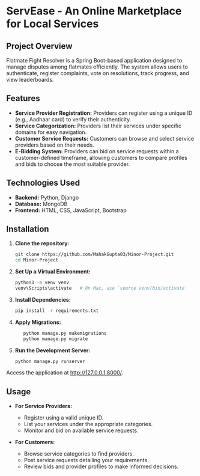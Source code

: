 # ServEase - An Online Marketplace for Local Services
## Project Overview
Flatmate Fight Resolver is a Spring Boot-based application designed to manage disputes among flatmates efficiently. The system allows users to authenticate, register complaints, vote on resolutions, track progress, and view leaderboards.

## Features
- **Service Provider Registration:** Providers can register using a unique ID (e.g., Aadhaar card) to verify their authenticity.
- **Service Categorization:** Providers list their services under specific domains for easy navigation.
- **Customer Service Requests:** Customers can browse and select service providers based on their needs.
- **E-Bidding System:** Providers can bid on service requests within a customer-defined timeframe, allowing customers to compare profiles and bids to choose the most suitable provider.

## Technologies Used
- **Backend:** Python, Django
- **Database:** MongoDB
- **Frontend:** HTML, CSS, JavaScript, Bootstrap

## Installation
1. **Clone the repository:**
   ```sh
   git clone https://github.com/MahakGupta03/Minor-Project.git
   cd Minor-Project

2. **Set Up a Virtual Environment:**
      ```sh
      python3 -m venv venv
      venv\Scripts\activate   # On Mac, use `source venv/bin/activate`

3. **Install Dependencies:**
      ```sh
      pip install -r requirements.txt

4. **Apply Migrations:**
   ```sh
      python manage.py makemigrations
      python manage.py migrate

5. **Run the Development Server:**
      ```sh
      python manage.py runserver
Access the application at http://127.0.0.1:8000/.

## Usage
- **For Service Providers:**
  - Register using a valid unique ID.
  - List your services under the appropriate categories.
  - Monitor and bid on available service requests.

- **For Customers:**

  - Browse service categories to find providers.
  - Post service requests detailing your requirements.
  - Review bids and provider profiles to make informed decisions.
     
